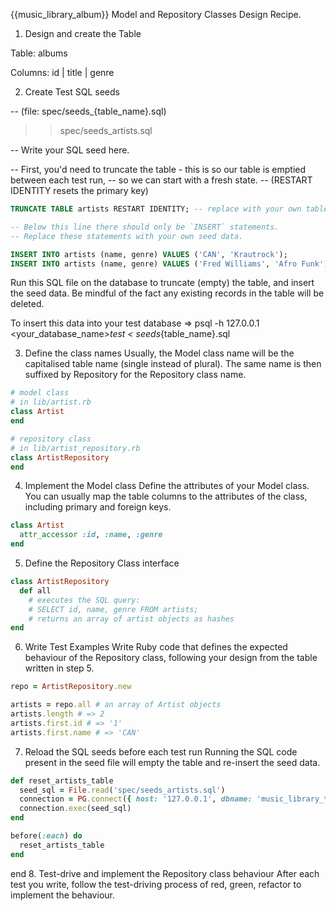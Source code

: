 {{music_library_album}} Model and Repository Classes Design Recipe.

1. Design and create the Table

Table: albums

Columns:
id | title | genre

2. Create Test SQL seeds

-- (file: spec/seeds_{table_name}.sql)
>> spec/seeds_artists.sql

-- Write your SQL seed here. 

-- First, you'd need to truncate the table - this is so our table is emptied between each test run,
-- so we can start with a fresh state.
-- (RESTART IDENTITY resets the primary key)

```sql
TRUNCATE TABLE artists RESTART IDENTITY; -- replace with your own table name.

-- Below this line there should only be `INSERT` statements.
-- Replace these statements with your own seed data.

INSERT INTO artists (name, genre) VALUES ('CAN', 'Krautrock');
INSERT INTO artists (name, genre) VALUES ('Fred Williams', 'Afro Funk');
```
Run this SQL file on the database to truncate (empty) the table, and insert the seed data. Be mindful of the fact any existing records in the table will be deleted.

To insert this data into your test database => psql -h 127.0.0.1 <your_database_name>_test < seeds_{table_name}.sql

3. Define the class names
Usually, the Model class name will be the capitalised table name (single instead of plural). The same name is then suffixed by Repository for the Repository class name.

```ruby
# model class
# in lib/artist.rb
class Artist
end

# repository class
# in lib/artist_repository.rb
class ArtistRepository
end
```

4. Implement the Model class
Define the attributes of your Model class. You can usually map the table columns to the attributes of the class, including primary and foreign keys.

```ruby
class Artist
  attr_accessor :id, :name, :genre
end
```

5. Define the Repository Class interface
```ruby
class ArtistRepository
  def all
    # executes the SQL query:
    # SELECT id, name, genre FROM artists;
    # returns an array of artist objects as hashes
end
```

6. Write Test Examples
Write Ruby code that defines the expected behaviour of the Repository class, following your design from the table written in step 5.
```ruby
repo = ArtistRepository.new

artists = repo.all # an array of Artist objects
artists.length # => 2
artists.first.id # => '1'
artists.first.name # => 'CAN'
```

7. Reload the SQL seeds before each test run
Running the SQL code present in the seed file will empty the table and re-insert the seed data.
```ruby
def reset_artists_table
  seed_sql = File.read('spec/seeds_artists.sql')
  connection = PG.connect({ host: '127.0.0.1', dbname: 'music_library_test' })
  connection.exec(seed_sql)
end

before(:each) do 
  reset_artists_table
end
```

end
8. Test-drive and implement the Repository class behaviour
After each test you write, follow the test-driving process of red, green, refactor to implement the behaviour.